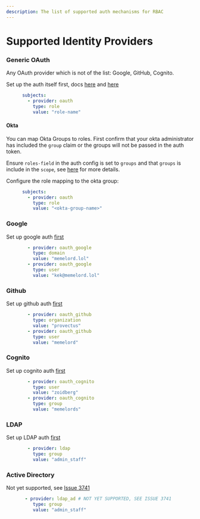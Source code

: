 ```yaml
---
description: The list of supported auth mechanisms for RBAC
---
```


# Supported Identity Providers

### Generic OAuth

Any OAuth provider which is not of the list: Google, GitHub, Cognito.

Set up the auth itself first, docs [here](../authentication/oauth2.md) and [here](../authentication/sso-guide.md)

```yaml
      subjects:
        - provider: oauth
          type: role
          value: "role-name"
```

#### Okta

You can map Okta Groups to roles.  First confirm that your okta administrator has included the `group` claim or the groups will not be passed in the auth token.

Ensure `roles-field` in the auth config is set to `groups` and that `groups` is include in the `scope`, see [here](../authentication/oauth2.md###Okta) for more details.

Configure the role mapping to the okta group:

```yaml
      subjects:
        - provider: oauth
          type: role
          value: "<okta-group-name>"
```

### Google

Set up google auth [first](../authentication/oauth2.md#google)

```yaml
        - provider: oauth_google
          type: domain
          value: "memelord.lol"
        - provider: oauth_google
          type: user
          value: "kek@memelord.lol"
```

### Github

Set up github auth [first](../authentication/oauth2.md#github)

```yaml
        - provider: oauth_github
          type: organization
          value: "provectus"
        - provider: oauth_github
          type: user
          value: "memelord"
```

### Cognito

Set up cognito auth [first](../authentication/oauth2.md#cognito)

```yaml
        - provider: oauth_cognito
          type: user
          value: "zoidberg"
        - provider: oauth_cognito
          type: group
          value: "memelords"
```

### LDAP

Set up LDAP auth [first](../authentication/ldap-active-directory.md)

```yaml
        - provider: ldap
          type: group
          value: "admin_staff"
```

### Active Directory

Not yet supported, see [Issue 3741](https://github.com/provectus/kafka-ui/issues/3741)

```yaml
       - provider: ldap_ad # NOT YET SUPPORTED, SEE ISSUE 3741
          type: group
          value: "admin_staff"
```
